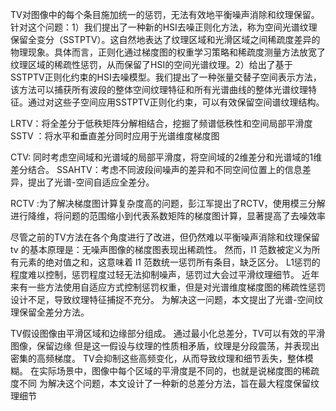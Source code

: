 TV对图像中的每个条目施加统一的惩罚，无法有效地平衡噪声消除和纹理保留。针对这个问题：1）我们提出了一种新的HSI去噪正则化方法，称为空间光谱纹理保留全变分（SSTPTV）。这自然地表达了纹理区域和光滑区域之间稀疏度差异的物理现象。具体而言，正则化通过梯度图的权重学习策略和稀疏度测量方法放宽了纹理区域的稀疏性惩罚，从而保留了HSI的空间光谱纹理。2）给出了基于SSTPTV正则化约束的HSI去噪模型。我们提出了一种张量交替子空间表示方法，该方法可以捕获所有波段的整体空间纹理特征和所有光谱曲线的整体光谱纹理特征。通过对这些子空间应用SSTPTV正则化约束，可以有效保留空间谱纹理结构。

LRTV：将全差分于低秩矩阵分解相结合，挖掘了频谱低秩性和空间局部平滑度
SSTV ：将水平和垂直差分同时应用于光谱维度梯度图

CTV: 同时考虑空间域和光谱域的局部平滑度，将空间域的2维差分和光谱域的1维差分结合。
SSAHTV：考虑不同波段间噪声的差异和不同空间位置上的信息差异，提出了光谱-空间自适应全差分。

RCTV :为了解决梯度图计算复杂度高的问题，彭江军提出了RCTV，使用模三分解进行降维，将问题的范围缩小到代表系数矩阵的梯度图计算，显著提高了去噪效率

尽管之前的TV方法在各个角度进行了改进，但仍然难以平衡噪声消除和纹理保留
tv 的基本原理是：无噪声图像的梯度图表现出稀疏性。
然而，l1 范数被定义为所有元素的绝对值之和，这意味着 l1 范数统一惩罚所有条目，缺乏区分。
L1惩罚的程度难以控制，惩罚程度过轻无法抑制噪声，惩罚过大会过平滑纹理细节。
近年来有一些方法使用自适应方式控制惩罚权重，但是对光谱维度梯度图的稀疏性惩罚设计不足，导致纹理特征捕捉不充分。
为解决这一问题，本文提出了光谱-空间纹理保留全差分方法。

TV假设图像由平滑区域和边缘部分组成。
通过最小化总差分，TV可以有效的平滑图像，保留边缘
但是这一假设与纹理的性质相矛盾，纹理是分段震荡，并表现出密集的高频梯度。
TV会抑制这些高频变化，从而导致纹理和细节丢失，整体模糊。
在实际场景中，图像中每个区域的平滑度是不同的，也就是说梯度图的稀疏度不同
为解决这个问题，本文设计了一种新的总差分方法，旨在最大程度保留纹理细节
